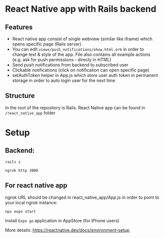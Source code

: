 # React Native app with Rails backend 

## Features

- React native app consist of single webview (similar like iframe) which opens specific page (Rails server)
- You can edit `views/push_notifications/show.html.erb` in order to change text & style of the app. File also contains all example actions (e.g. ask for push permissions - direcly in HTML)
- Send push notifications from backend to subscribed user
- Clickable notifications (click on notification can open specific page)
- setAuthToken helper in App.js which store user auth token in permanent storage in order to auto login user for the next time

## Structure

In the root of the repository is Rails. 
React Native app can be found in `/react_native_app` folder

# Setup

## Backend: 

`rails s` 

`ngrok http 3000`

## For react native app 

ngrok URL should be changed in react_native_app/App.js in order to point to your local ngrok instance:

`npx expo start`

Install `Expo go` application in AppStore (for iPhone users) 

More details: https://reactnative.dev/docs/environment-setup
